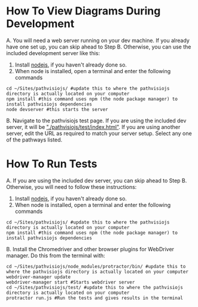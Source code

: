 # How To View Diagrams During Development

A. You will need a web server running on your dev machine. If you already have one set up, you can skip ahead to Step B.
Otherwise, you can use the included development server like this:

1. Install [nodejs](http://nodejs.org/download/), if you haven't already done so.
2. When node is installed, open a terminal and enter the following commands

```
cd ~/Sites/pathvisiojs/ #update this to where the pathvisiojs directory is actually located on your computer
npm install #this command uses npm (the node package manager) to install pathvisiojs dependencies
node devserver #this starts the server
```

B. Navigate to the pathvisiojs test page. If you are using the included dev server, it will be ["./pathvisiojs/test/index.html"](http://localhost:3000/test/). If you are using another server, edit the URL as required to match your server setup. Select any one of the pathways listed. 

# How To Run Tests

A. If you are using the included dev server, you can skip ahead to Step B.
Otherwise, you will need to follow these instructions:

1. Install [nodejs](http://nodejs.org/download/), if you haven't already done so.
2. When node is installed, open a terminal and enter the following commands

```
cd ~/Sites/pathvisiojs/ #update this to where the pathvisiojs directory is actually located on your computer
npm install #this command uses npm (the node package manager) to install pathvisiojs dependencies
```

B. Install the Chromedriver and other browser plugins for WebDriver manager. Do this from the terminal with:

```
cd ~/Sites/pathvisiojs/node_modules/protractor/bin/ #update this to where the pathvisiojs directory is actually located on your computer
webdriver-manager update
webdriver-manager start #Starts webdriver server
cd ~/Sites/pathvisiojs/test/ #update this to where the pathvisiojs directory is actually located on your computer
protractor run.js #Run the tests and gives results in the terminal
```
